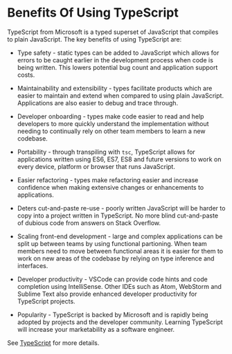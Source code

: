 # Benefits Of Using TypeScript

TypeScript from Microsoft is a typed superset of JavaScript that compiles to plain JavaScript. The key benefits of using TypeScript are:

* Type safety - static types can be added to JavaScript which allows for errors to be caught earlier in the development process when code is being written. This lowers potential bug count and application support costs.

* Maintainability and extensibility - types facilitate products which are easier to maintain and extend when compared to using plain JavaScript. Applications are also easier to debug and trace through.

* Developer onboarding - types make code easier to read and help developers to more quickly understand the implementation without needing to continually rely on other team members to learn a new codebase.

* Portability - through transpiling with `tsc`, TypeScript allows for applications written using ES6, ES7, ES8 and future versions to work on every device, platform or browser that runs JavaScript.

* Easier refactoring - types make refactoring easier and increase confidence when making extensive changes or enhancements to applications.

* Deters cut-and-paste re-use - poorly written JavaScript will be harder to copy into a project written in TypeScript. No more blind cut-and-paste of dubious code from answers on Stack Overflow.

* Scaling front-end development - large and complex applications can be split up between teams by using functional partioning. When team members need to move between functional areas it is easier for them to work on new areas of the codebase by relying on type inference and interfaces.

* Developer productivity - VSCode can provide code hints and code completion using IntelliSense. Other IDEs such as Atom, WebStorm and Sublime Text also provide enhanced developer productivity for TypeScript projects.

* Popularity - TypeScript is backed by Microsoft and is rapidly being adopted by projects and the developer community. Learning TypeScript will increase your marketability as a software engineer. 

See [TypeScript](https://www.typescriptlang.org) for more details.